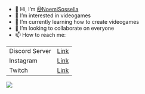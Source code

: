 - 👋 Hi, I’m [@NoemiSossella](https://github.com/NoemiSossella)
- 👀 I’m interested in videogames
- 🌱 I’m currently learning how to create videogames
- 💞️ I’m looking to collaborate on everyone
- 📫 How to reach me:

| | |
| --- | --- |
| Discord Server | [Link](https://discord.gg/cdEPPv3y) |
| Instagram | [Link](https://www.instagram.com/_k0rby) |
| Twitch | [Link](https://www.twitch.tv/k0rbychan) |

![](https://i.pinimg.com/564x/9d/58/69/9d5869358b378f1d715d8deb173d575e.jpg)

<!---
NoemiSossella/NoemiSossella is a ✨ special ✨ repository because its `README.md` (this file) appears on your GitHub profile.
You can click the Preview link to take a look at your changes.
--->
